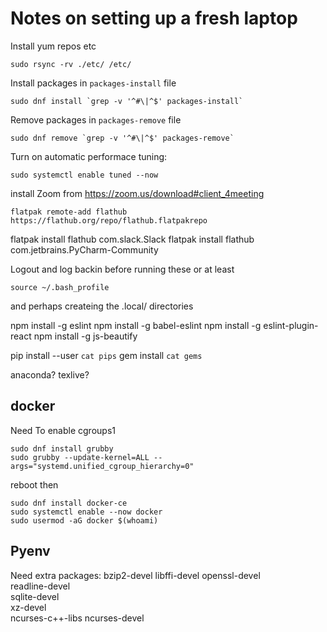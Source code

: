 # Notes on setting up a fresh laptop

Install yum repos etc

    sudo rsync -rv ./etc/ /etc/

Install packages in `packages-install` file

    sudo dnf install `grep -v '^#\|^$' packages-install`

Remove packages in `packages-remove` file

    sudo dnf remove `grep -v '^#\|^$' packages-remove`

Turn on automatic performace tuning:

    sudo systemctl enable tuned --now

install Zoom from https://zoom.us/download#client_4meeting

    flatpak remote-add flathub https://flathub.org/repo/flathub.flatpakrepo

flatpak install flathub com.slack.Slack
flatpak install flathub com.jetbrains.PyCharm-Community

Logout and log backin before running these or at least

    source ~/.bash_profile

and perhaps createing the .local/ directories

  npm install -g eslint
  npm install -g babel-eslint
  npm install -g eslint-plugin-react
  npm install -g js-beautify

  pip install --user `cat pips`
  gem install `cat gems`

anaconda?
texlive?

## docker

Need To enable cgroups1

    sudo dnf install grubby
    sudo grubby --update-kernel=ALL --args="systemd.unified_cgroup_hierarchy=0"

reboot then

    sudo dnf install docker-ce
    sudo systemctl enable --now docker
    sudo usermod -aG docker $(whoami)

## Pyenv

Need extra packages:
 bzip2-devel 
 libffi-devel
 openssl-devel    
 readline-devel   
 sqlite-devel     
 xz-devel         
 ncurses-c++-libs
 ncurses-devel
